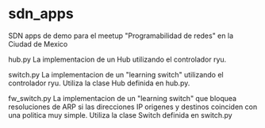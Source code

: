 # sdn_apps
SDN apps de demo para el meetup "Programabilidad de redes" en la Ciudad de Mexico

hub.py
La implementacion de un Hub utilizando el controlador ryu.

switch.py
La implementacion de un "learning switch" utilizando el controlador ryu. Utiliza la clase Hub definida en hub.py.

fw_switch.py
La implementacion de un "learning switch" que bloquea resoluciones de ARP si las direcciones IP origenes y destinos coinciden
con una politica muy simple. Utiliza la clase Switch definida en switch.py
